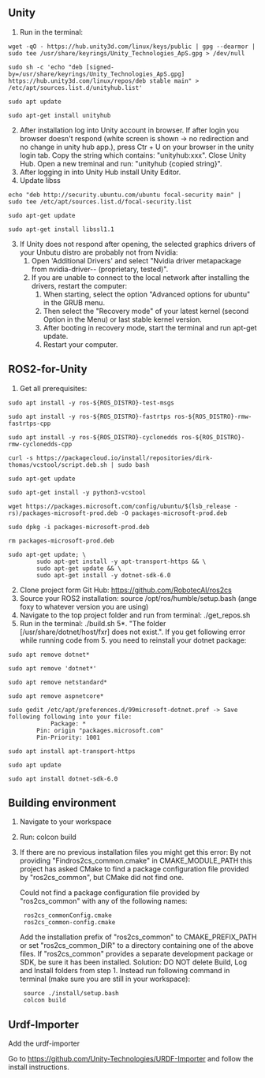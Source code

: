 ## Unity
1. Run in the terminal: 

```
wget -qO - https://hub.unity3d.com/linux/keys/public | gpg --dearmor | sudo tee /usr/share/keyrings/Unity_Technologies_ApS.gpg > /dev/null
```
```
sudo sh -c 'echo "deb [signed-by=/usr/share/keyrings/Unity_Technologies_ApS.gpg] https://hub.unity3d.com/linux/repos/deb stable main" > /etc/apt/sources.list.d/unityhub.list'
```
```
sudo apt update
```
```
sudo apt-get install unityhub
```


2. After installation log into Unity account in browser. If after login you browser doesn't respond (white screen is shown -> no redirection and no change in unity hub app.), press Ctr + U on your browser in the unity login tab. Copy the string which contains: "unityhub:xxx". Close Unity Hub. Open a new treminal and run: "unityhub {copied string}".
3. After logging in into Unity Hub install Unity Editor. 
4. Update libss	

```
echo "deb http://security.ubuntu.com/ubuntu focal-security main" | sudo tee /etc/apt/sources.list.d/focal-security.list
```
```
sudo apt-get update
```
```
sudo apt-get install libssl1.1
```

3. If Unity does not respond after opening, the selected graphics drivers of your Unbutu distro are probably not from Nvidia:
    1. Open 'Additional Drivers' and select "Nvidia driver metapackage from nvidia-driver-- (proprietary, tested)". 
    2. If you are unable to connect to the local network after installing the drivers, restart the computer: 
        1. When starting, select the option "Advanced options for ubuntu" in the GRUB menu. 
        2. Then select the "Recovery mode" of your latest kernel (second Option in the Menu) or last stable kernel version. 
        3. After booting in recovery mode, start the terminal and run apt-get update.
        4. Restart your computer.   

## ROS2-for-Unity
1. Get all prerequisites:
```
sudo apt install -y ros-${ROS_DISTRO}-test-msgs
```
```
sudo apt install -y ros-${ROS_DISTRO}-fastrtps ros-${ROS_DISTRO}-rmw-fastrtps-cpp
```
```
sudo apt install -y ros-${ROS_DISTRO}-cyclonedds ros-${ROS_DISTRO}-rmw-cyclonedds-cpp
```
```
curl -s https://packagecloud.io/install/repositories/dirk-thomas/vcstool/script.deb.sh | sudo bash
```
```
sudo apt-get update
```
```
sudo apt-get install -y python3-vcstool
```
```
wget https://packages.microsoft.com/config/ubuntu/$(lsb_release -rs)/packages-microsoft-prod.deb -O packages-microsoft-prod.deb
```
```
sudo dpkg -i packages-microsoft-prod.deb
```
```
rm packages-microsoft-prod.deb
```
```
sudo apt-get update; \
        sudo apt-get install -y apt-transport-https && \
        sudo apt-get update && \
        sudo apt-get install -y dotnet-sdk-6.0
```
2. Clone project form Git Hub: https://github.com/RobotecAI/ros2cs
3. Source your ROS2 installation: source /opt/ros/humble/setup.bash (ange foxy to whatever version you are using)
4. Navigate to the top project folder and run from terminal: ./get_repos.sh 
5. Run in the terminal: ./build.sh
5*. "The folder [/usr/share/dotnet/host/fxr] does not exist.". If you get following error while running code from 5. you need to reinstall your dotnet package:
```
sudo apt remove dotnet*
```
```
sudo apt remove 'dotnet*'
```
```
sudo apt remove netstandard*
```
```
sudo apt remove aspnetcore*
```
```
sudo gedit /etc/apt/preferences.d/99microsoft-dotnet.pref -> Save following following into your file:
            Package: *
        Pin: origin "packages.microsoft.com"
        Pin-Priority: 1001
```
```
sudo apt install apt-transport-https
```
```
sudo apt update
```
```
sudo apt install dotnet-sdk-6.0
```

## Building environment
1. Navigate to your workspace 
2. Run: colcon build 
3. If there are no previous installation files you might get this error:
    By not providing "Findros2cs_common.cmake" in CMAKE_MODULE_PATH this
    project has asked CMake to find a package configuration file provided by
    "ros2cs_common", but CMake did not find one.

    Could not find a package configuration file provided by "ros2cs_common"
    with any of the following names:

        ros2cs_commonConfig.cmake
        ros2cs_common-config.cmake

    Add the installation prefix of "ros2cs_common" to CMAKE_PREFIX_PATH or set
    "ros2cs_common_DIR" to a directory containing one of the above files.  If
    "ros2cs_common" provides a separate development package or SDK, be sure it
    has been installed.
Solution: DO NOT delete Build, Log and Install folders from step 1. Instead run following command in terminal (make sure you are still in your workspace):

        source ./install/setup.bash
        colcon build

## Urdf-Importer
Add the urdf-importer

Go to https://github.com/Unity-Technologies/URDF-Importer and follow the install instructions.